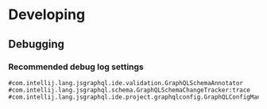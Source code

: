 # Developing

## Debugging

### Recommended debug log settings
```
#com.intellij.lang.jsgraphql.ide.validation.GraphQLSchemaAnnotator
#com.intellij.lang.jsgraphql.schema.GraphQLSchemaChangeTracker:trace
#com.intellij.lang.jsgraphql.ide.project.graphqlconfig.GraphQLConfigManager:trace
```
